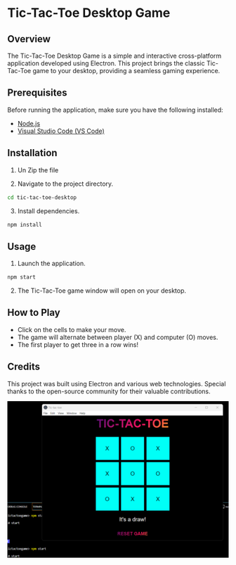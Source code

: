# Tic-Tac-Toe Desktop Game

## Overview

The Tic-Tac-Toe Desktop Game is a simple and interactive cross-platform application developed using Electron. This project brings the classic Tic-Tac-Toe game to your desktop, providing a seamless gaming experience.

## Prerequisites

Before running the application, make sure you have the following installed:

- [Node.js](https://nodejs.org/en/download/)
- [Visual Studio Code (VS Code)](https://code.visualstudio.com/download/)

## Installation

1. Un Zip  the file

2. Navigate to the project directory.

```bash
cd tic-tac-toe-desktop
```

3. Install dependencies.

```bash
npm install
```

## Usage

1. Launch the application.

```bash
npm start
```

2. The Tic-Tac-Toe game window will open on your desktop.

## How to Play

- Click on the cells to make your move.
- The game will alternate between player (X) and computer (O) moves.
- The first player to get three in a row wins!



## Credits

This project was built using Electron and various web technologies. Special thanks to the open-source community for their valuable contributions.

![Alt text](image.png)